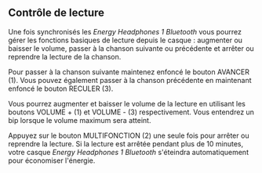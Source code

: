 ## Contrôle de lecture

Une fois synchronisés les *Energy Headphones 1 Bluetooth* vous pourrez gérer les fonctions basiques de lecture depuis le casque : augmenter ou baisser le volume, passer à la chanson suivante ou précédente et arrêter ou reprendre la lecture de la chanson.

Pour passer à la chanson suivante maintenez enfoncé le bouton AVANCER (1). Vous pouvez également passer à la chanson précédente en maintenant enfoncé le bouton RECULER (3).

Vous pourrez augmenter et baisser le volume de la lecture en utilisant les boutons VOLUME + (1) et VOLUME - (3) respectivement. Vous entendrez un bip lorsque le volume maximum sera atteint.

Appuyez sur le bouton MULTIFONCTION (2) une seule fois pour arrêter ou reprendre la lecture. Si la lecture est arrêtée pendant plus de 10 minutes, votre casque *Energy Headphones 1 Bluetooth* s'éteindra automatiquement pour économiser l'énergie. 
